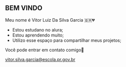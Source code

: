 ## BEM VINDO

Meu nome é Vitor Luiz Da Silva Garcia 🇧🇷💔

- Estou estudano no alura;
- Estou aprendendo muito;
- Utilizo esse espaço para compartilhar meus projetos;

Você pode entrar em contato comigo📑

 vitor.silva.garcia@escola.pr.gov.br
